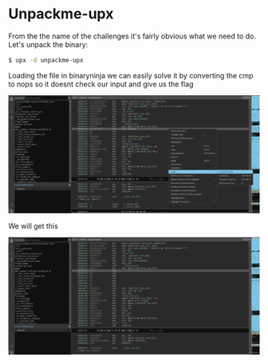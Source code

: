 # Unpackme-upx

From the the name of the challenges it's fairly obvious what we need to do.
Let's unpack the binary:
```bash
$ upx -d unpackme-upx
```

Loading the file in binaryninja we can easily solve it by converting the cmp to nops so it doesnt check our input and give us the flag

![img](img/1.png)

We will get this

![img](img/2.png)



